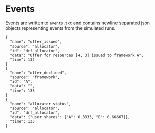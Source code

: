 # Events

Events are written to `events.txt` and contains newline separated json objects representing events from the simulated runs.

```
{
  "name": "offer_issued",
  "source": "allocator",
  "id": "drf_allocator",
  "data": "Offer for resources [4, 3] issued to framework A",
  "time": 132
}
{
  "name": "offer_declined",
  "source": "framework",
  "id": "A",
  "data": "",
  "time": 133
}
{
  "name": "allocator_status",
  "source": "allocator",
  "id": "drf_allocator",
  "data": {"user_shares": {"A": 0.3333, "B": 0.66667}},
  "time": 133
}
```
